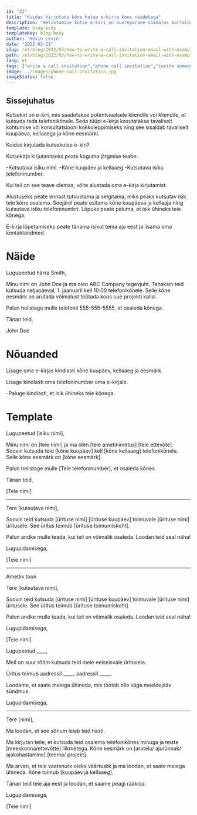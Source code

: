 ```yaml
---
id: "22"
title: "Kuidas kirjutada kõne kutse e-kirja koos näidetega"
description: "Helistamise kutse e-kiri on suurepärane võimalus korraldada kohtumine või konsultatsioon potentsiaalse kliendi või kliendiga."
template: blog-body
templateKey: blog-body
author: 'Kevin Levin'
date: "2022-03-21"
slug: /et/blog/2022/03/how-to-write-a-call-invitation-email-with-examples
path: /et/blog/2022/03/how-to-write-a-call-invitation-email-with-examples
lang: et
tags: ["write a call invitation","phone call invitation","invite someone to participate in a phone call","invitation letter phone call"]
image: ../images/phone-call-invitation.jpg
imageStatus: false
---
```

## Sissejuhatus

Kutsekiri on e-kiri, mis saadetakse potentsiaalsele kliendile või kliendile, et kutsuda teda telefonikõnele. Seda tüüpi e-kirja kasutatakse tavaliselt kohtumise või konsultatsiooni kokkuleppimiseks ning see sisaldab tavaliselt kuupäeva, kellaaega ja kõne eesmärki.


Kuidas kirjutada kutsekutse e-kiri?

Kutsekirja kirjutamiseks peate koguma järgmise teabe:

-Kutsutava isiku nimi.
-Kõne kuupäev ja kellaaeg
-Kutsutava isiku telefoninumber.

Kui teil on see teave olemas, võite alustada oma e-kirja kirjutamist.

Alustuseks peate ennast tutvustama ja selgitama, miks peaks kutsutav isik teie kõne osalema. Seejärel peate esitama kõne kuupäeva ja kellaaja ning kutsutava isiku telefoninumbri. Lõpuks peate paluma, et isik ühineks teie kõnega.

E-kirja lõpetamiseks peate tänama isikut tema aja eest ja lisama oma kontaktandmed.


# Näide

Lugupeetud härra Smith,

Minu nimi on John Doe ja ma olen ABC Company tegevjuht. Tahaksin teid kutsuda neljapäeval, 1. jaanuaril kell 10:00 telefonikõnele. Selle kõne eesmärk on arutada võimalust töötada koos uue projekti kallal.

Palun helistage mulle telefonil 555-555-5555, et osaleda kõnega.

Tänan teid,

John Doe

# Nõuanded

Lisage oma e-kirjas kindlasti kõne kuupäev, kellaaeg ja eesmärk.

Lisage kindlasti oma telefoninumber oma e-kirjale.

-Paluge kindlasti, et isik ühineks teie kõnega.

# Template

Lugupeetud [isiku nimi],

Minu nimi on [teie nimi] ja ma olen [teie ametinimetus] [teie ettevõte]. Soovin kutsuda teid [kõne kuupäev] kell [kõne kellaaeg] telefonikõnele. Selle kõne eesmärk on [kõne eesmärk].

Palun helistage mulle [Teie telefoninumber], et osaleda kõnes.

Tänan teid,

[Teie nimi]

---

Tere [kutsutava nimi],

Soovin teid kutsuda [ürituse nimi] [ürituse kuupäev] toimuvale [ürituse nimi] üritusele. See üritus toimub [ürituse toimumiskoht].

Palun andke mulle teada, kui teil on võimalik osaleda. Loodan teid seal näha!

Lugupidamisega,

[Teie nimi]

---

Ametlik toon

Tere [kutsutava nimi],

Soovin teid kutsuda [ürituse nimi] [ürituse kuupäev] toimuvale [ürituse nimi] üritusele. See üritus toimub [ürituse toimumiskoht].

Palun andke mulle teada, kui teil on võimalik osaleda. Loodan teid seal näha!

Lugupidamisega,

[Teie nimi]



Lugupeetud ____,

Meil on suur rõõm kutsuda teid meie eelseisvale üritusele.

Üritus toimub aadressil _____ aadressil _____.

Loodame, et saate meiega ühineda, mis tõotab olla väga meeldejääv sündmus.

Lugupidamisega,

___



Tere [nimi],

Ma loodan, et see sõnum leiab teid hästi.

Ma kirjutan teile, et kutsuda teid osalema telefonikõnes minuga ja teiste [meeskonna/ettevõtte] liikmetega. Kõne eesmärk on [arutelu/ ajurünnak/ ajakohastamine] [teema/ projekt].

Ma arvan, et teie vaatenurk oleks väärtuslik ja ma loodan, et saate meiega ühineda. Kõne toimub [kuupäev ja kellaaeg].

Tänan teid teie aja eest ja loodan, et saame peagi rääkida.

Lugupidamisega,

[Teie nimi]





